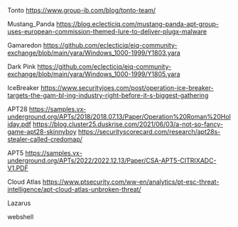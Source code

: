 Tonto
https://www.group-ib.com/blog/tonto-team/

Mustang_Panda
https://blog.eclecticiq.com/mustang-panda-apt-group-uses-european-commission-themed-lure-to-deliver-plugx-malware

Gamaredon
https://github.com/eclecticiq/eiq-community-exchange/blob/main/yara/Windows_1000-1999/Y1803.yara

Dark Pink
https://github.com/eclecticiq/eiq-community-exchange/blob/main/yara/Windows_1000-1999/Y1805.yara

IceBreaker
https://www.securityjoes.com/post/operation-ice-breaker-targets-the-gam-bl-ing-industry-right-before-it-s-biggest-gathering

APT28
https://samples.vx-underground.org/APTs/2018/2018.07.13/Paper/Operation%20Roman%20Holiday.pdf
https://blog.cluster25.duskrise.com/2021/06/03/a-not-so-fancy-game-apt28-skinnyboy
https://securityscorecard.com/research/apt28s-stealer-called-credomap/

APT5
https://samples.vx-underground.org/APTs/2022/2022.12.13/Paper/CSA-APT5-CITRIXADC-V1.PDF

Cloud Atlas
https://www.ptsecurity.com/ww-en/analytics/pt-esc-threat-intelligence/apt-cloud-atlas-unbroken-threat/

Lazarus


webshell
